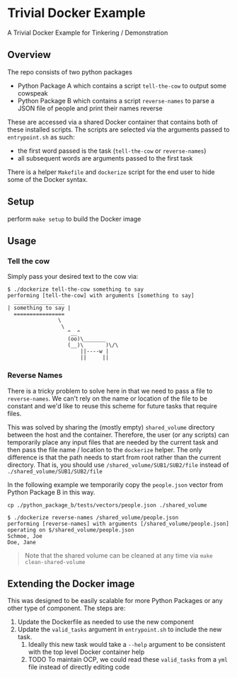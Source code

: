 # Trivial Docker Example

A Trivial Docker Example for Tinkering / Demonstration

## Overview

The repo consists of two python packages

-   Python Package A which contains a script `tell-the-cow` to output some cowspeak
-   Python Package B which contains a script `reverse-names` to parse a JSON file of people and print their names reverse

These are accessed via a shared Docker container that contains both of these installed scripts. The scripts are
selected via the arguments passed to `entrypoint.sh` as such:

-   the first word passed is the task (`tell-the-cow` or `reverse-names`)
-   all subsequent words are arguments passed to the first task

There is a helper `Makefile` and `dockerize` script for the end user to hide some of the Docker syntax.

## Setup

perform `make setup` to build the Docker image

## Usage

### Tell the cow

Simply pass your desired text to the cow via:

```
$ ./dockerize tell-the-cow something to say
performing [tell-the-cow] with arguments [something to say]
  ________________
| something to say |
  ================
                \
                 \
                   ^__^
                   (oo)\_______
                   (__)\       )\/\
                       ||----w |
                       ||     ||
```

### Reverse Names

There is a tricky problem to solve here in that we need to pass a file to `reverse-names`. We can't rely on the name
or location of the file to be constant and we'd like to reuse this scheme for future tasks that require files.

This was solved by sharing the (mostly empty) `shared_volume` directory between the host and the container. Therefore,
the user (or any scripts) can temporarily place any input files that are needed by the current task and then pass
the file name / location to the `dockerize` helper. The only difference is that the path needs to start from root
rather than the current directory. That is, you should use `/shared_volume/SUB1/SUB2/file` instead of
`./shared_volume/SUB1/SUB2/file`

In the following example we temporarily copy the `people.json` vector from Python Package B in this way.

```
cp ./python_package_b/tests/vectors/people.json ./shared_volume

$ ./dockerize reverse-names /shared_volume/people.json
performing [reverse-names] with arguments [/shared_volume/people.json]
operating on $/shared_volume/people.json
Schmoe, Joe
Doe, Jane
```

> Note that the shared volume can be cleaned at any time via `make clean-shared-volume`

## Extending the Docker image

This was designed to be easily scalable for more Python Packages or any other type of component. The steps are:

1. Update the Dockerfile as needed to use the new component
2. Update the `valid_tasks` argument in `entrypoint.sh` to include the new task.
    1. Ideally this new task would take a `--help` argument to be consistent with the top level Docker container help
    2. TODO To maintain OCP, we could read these `valid_tasks` from a `yml` file instead of directly editing code
